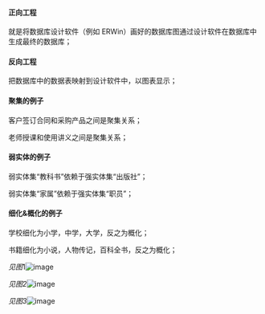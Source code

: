 #### 正向工程 

就是将数据库设计软件（例如 ERWin）画好的数据库图通过设计软件在数据库中生成最终的数据库；

#### 反向工程

把数据库中的数据表映射到设计软件中，以图表显示；



#### 聚集的例子

客户签订合同和采购产品之间是聚集关系；

老师授课和使用讲义之间是聚集关系；

#### 弱实体的例子

弱实体集“教科书”依赖于强实体集“出版社”；

弱实体集“家属”依赖于强实体集“职员”；

#### 细化&概化的例子

学校细化为小学，中学，大学，反之为概化；

书籍细化为小说，人物传记，百科全书，反之为概化；

*见图*1![image](https://github.com/Mengrou0628/databasewmr/raw/master/img/%E5%9B%BE2.1.jpg)

*见图2*![image](https://github.com/Mengrou0628/databasewmr/raw/master/img/%E5%9B%BE2.2.jpg)

*见图3*![image](https://github.com/Mengrou0628/databasewmr/raw/master/img/%E5%9B%BE2.3.png)

